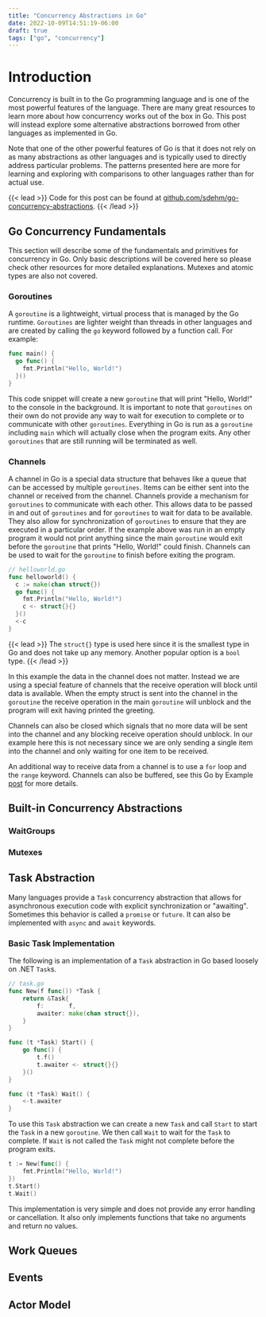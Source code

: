 ```yaml
---
title: "Concurrency Abstractions in Go"
date: 2022-10-09T14:51:19-06:00
draft: true
tags: ["go", "concurrency"]
---
```


# Introduction

Concurrency is built in to the Go programming language and is one of the most powerful features of the language.
There are many great resources to learn more about how concurrency works out of the box in Go.
This post will instead explore some alternative abstractions borrowed from other languages as implemented in Go.

Note that one of the other powerful features of Go is that it does not rely on as many abstractions as other languages and is typically used to directly address particular problems.
The patterns presented here are more for learning and exploring with comparisons to other languages rather than for actual use.

{{< lead >}}
Code for this post can be found at [github.com/sdehm/go-concurrency-abstractions](https://github.com/sdehm/go-concurrency-abstractions).
{{< /lead >}}

## Go Concurrency Fundamentals

This section will describe some of the fundamentals and primitives for concurrency in Go.
Only basic descriptions will be covered here so please check other resources for more detailed explanations.
Mutexes and atomic types are also not covered.

### Goroutines

A `goroutine` is a lightweight, virtual process that is managed by the Go runtime.
`Goroutines` are lighter weight than threads in other languages and are created by calling the `go` keyword followed by a function call.
For example: 
```go
func main() {
  go func() {
    fmt.Println("Hello, World!")
  }()
}
```
This code snippet will create a new `goroutine` that will print "Hello, World!" to the console in the background.
It is important to note that `goroutines` on their own do not provide any way to wait for execution to complete or to communicate with other `goroutines`.
Everything in Go is run as a `goroutine` including `main` which will actually close when the program exits.
Any other `goroutines` that are still running will be terminated as well.

### Channels

A channel in Go is a special data structure that behaves like a queue that can be accessed by multiple `goroutines`.
Items can be either sent into the channel or received from the channel.
Channels provide a mechanism for `goroutines` to communicate with each other.
This allows data to be passed in and out of `goroutines` and for `goroutines` to wait for data to be available.
They also allow for synchronization of `goroutines` to ensure that they are executed in a particular order.
If the example above was run in an empty program it would not print anything since the main `goroutine` would exit before the `goroutine` that prints "Hello, World!" could finish.
Channels can be used to wait for the `goroutine` to finish before exiting the program.

```go
// helloworld.go
func helloworld() {
  c := make(chan struct{})
  go func() {
    fmt.Println("Hello, World!")
    c <- struct{}{}
  }()
  <-c
}
```

{{< lead >}}
The `struct{}` type is used here since it is the smallest type in Go and does not take up any memory. Another popular option is a `bool` type.
{{< /lead >}}

In this example the data in the channel does not matter.
Instead we are using a special feature of channels that the receive operation will block until data is available.
When the empty struct is sent into the channel in the `goroutine` the receive operation in the main `goroutine` will unblock and the program will exit having printed the greeting.

Channels can also be closed which signals that no more data will be sent into the channel and any blocking receive operation should unblock.
In our example here this is not necessary since we are only sending a single item into the channel and only waiting for one item to be received.

An additional way to receive data from a channel is to use a `for` loop and the `range` keyword.
Channels can also be buffered, see this Go by Example [post](https://gobyexample.com/channel-buffering) for more details.

## Built-in Concurrency Abstractions

### WaitGroups

### Mutexes

## Task Abstraction

Many languages provide a `Task` concurrency abstraction that allows for asynchronous execution code with explicit synchronization or "awaiting".
Sometimes this behavior is called a `promise` or `future`.
It can also be implemented with `async` and `await` keywords.

### Basic Task Implementation
The following is an implementation of a `Task` abstraction in Go based loosely on .NET `Task`s.

```go
// task.go
func New(f func()) *Task {
	return &Task{
		f:       f,
		awaiter: make(chan struct{}),
	}
}

func (t *Task) Start() {
	go func() {
		t.f()
		t.awaiter <- struct{}{}
	}()
}

func (t *Task) Wait() {
	<-t.awaiter
}
```

To use this `Task` abstraction we can create a new `Task` and call `Start` to start the `Task` in a new `goroutine`.
We then call `Wait` to wait for the `Task` to complete.
If `Wait` is not called the `Task` might not complete before the program exits.

```go
t := New(func() {
    fmt.Println("Hello, World!")
})
t.Start()
t.Wait()
```

This implementation is very simple and does not provide any error handling or cancellation.
It also only implements functions that take no arguments and return no values.

## Work Queues

## Events

## Actor Model
